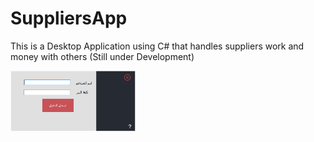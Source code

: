 # SuppliersApp
This is a Desktop Application using C# that handles suppliers work and money with others (Still under Development)

<img src="Images/login.PNG" width = "200">
